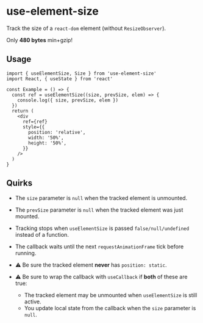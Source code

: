 # use-element-size

Track the size of a `react-dom` element (without `ResizeObserver`).

Only **480 bytes** min+gzip!

## Usage

```tsx
import { useElementSize, Size } from 'use-element-size'
import React, { useState } from 'react'

const Example = () => {
  const ref = useElementSize((size, prevSize, elem) => {
    console.log({ size, prevSize, elem })
  })
  return (
    <div
      ref={ref}
      style={{
        position: 'relative',
        width: '50%',
        height: '50%',
      }}
    />
  )
}
```

## Quirks

- The `size` parameter is `null` when the tracked element is unmounted.

- The `prevSize` parameter is `null` when the tracked element was just mounted.

- Tracking stops when `useElementSize` is passed `false/null/undefined` instead of a function.

- The callback waits until the next `requestAnimationFrame` tick before running.

- ⚠️ Be sure the tracked element **never** has `position: static`.

- ⚠️ Be sure to wrap the callback with `useCallback` if **both** of these are true:

  - The tracked element may be unmounted when `useElementSize` is still active.
  - You update local state from the callback when the `size` parameter is `null`.
